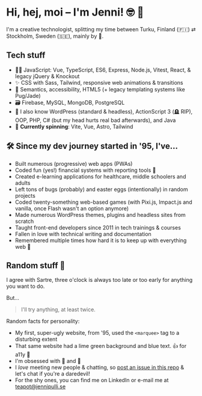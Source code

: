 # Hi, hej, moi – I'm Jenni! 🤓 👋

I'm a creative technologist, splitting my time between Turku, Finland (🇫🇮) ⇄ Stockholm, Sweden (🇸🇪), mainly by 🚢.

## Tech stuff
- 👩‍💻 JavaScript: Vue, TypeScript, ES6, Express, Node.js, Vitest, React, & legacy jQuery & Knockout
- ✨ CSS with Sass, Tailwind, responsive web animations & transitions
- 🚸 Semantics, accessibility, HTML5 (+ legacy templating systems like Pug/Jade)
- 🗃️ Firebase, MySQL, MongoDB, PostgreSQL
- 👵 I also know WordPress (standard & headless), ActionScript 3 (🪦 RIP), OOP, PHP, C# (but my head hurts real bad afterwards), and Java
- 🔮 **Currently spinning**: Vite, Vue, Astro, Tailwind

## 🛠️ Since my dev journey started in '95, I've…
- Built numerous (progressive) web apps (PWAs)
- Coded fun (yes!) financial systems with reporting tools 🎪
- Created e-learning applications for healthcare, middle schoolers and adults
- Left tons of bugs (probably) and easter eggs (intentionally) in random projects
- Coded twenty-something web-based games (with Pixi.js, Impact.js and vanilla, once Flash wasn't an option anymore)
- Made numerous WordPress themes, plugins and headless sites from scratch
- Taught front-end developers since 2011 in tech trainings & courses
- Fallen in love with technical writing and documentation
- Remembered multiple times how hard it is to keep up with everything web 🤿

## Random stuff 🎲
I agree with Sartre, three o'clock is always too late or too early for anything you want to do.

But…

> I'll try anything, at least twice.

Random facts for personality:
- My first, super-ugly website, from '95, used the `<marquee>` tag to a disturbing extent
- That same website had a lime green background and blue text. 👍 for a11y 🤦
- I'm obsessed with 🍅 and 🍝
- I _love_ meeting new people & chatting, so [post an issue in this repo](https://github.com/postmodernistx/postmodernistx/issues/new) & let's chat if you're a daredevil!
- For the shy ones, you can find me on LinkedIn or e-mail me at teapot@jennipulli.se
